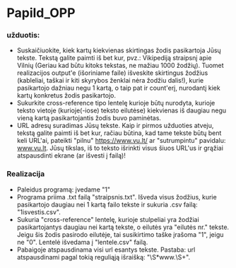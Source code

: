 # Papild_OPP
### užduotis: 
* Suskaičiuokite, kiek kartų kiekvienas skirtingas žodis pasikartoja Jūsų tekste. Tekstą galite paimti iš bet kur, pvz.: Vikipediją straipsnį apie Vilnių (Geriau kad būtu kitoks tekstas, ne mažiau 1000 žodžių). Tuomet realizacijos output'e (išoriniame faile) išveskite skirtingus žodžius (kableliai, taškai ir kiti skyrybos ženklai nėra žodžiu dalis!), kurie pasikartojo dažniau negu 1 kartą, o taip pat ir count'erį, nurodantį kiek kartų konkretus žodis pasikartojo.
* Sukurkite cross-reference tipo lentelę kurioje būtų nurodyta, kurioje teksto vietoje (kurioje(-iose) teksto eilutėse) kiekvienas iš daugiau negu vieną kartą pasikartojantis žodis buvo paminėtas.
* URL adresų suradimas Jūsų tekste. Kaip ir pirmos užduoties atveju, tekstą galite paimti iš bet kur, račiau būtina, kad tame tekste būtų bent keli URL'ai, pateikti "pilnu" https://www.vu.lt/ ar "sutrumpintu" pavidalu: www.vu.lt. Jūsų tikslas, iš to teksto išrinkti visus šiuos URL'us ir grąžiai atspausdinti ekrane (ar išvesti į failą)!
### Realizacija
* Paleidus programą: įvedame "1"
* Programa priima .txt failą "straipsnis.txt". Išveda visus žodžius, kurie pasikartojo daugiau nei 1 kartą failo tekste ir sukuria .csv failą: "1isvestis.csv".
* Sukuria  "cross-reference" lentelę, kurioje stulpeliai yra žodžiai pasikartojantys daugiau nei kartą tekste, o eilutės yra "eilutės nr." tekste. Jeigu šis žodis pasirodo eilutėje, tai susikirtimo taške įrašoma "1", jeigu ne "0". Lentelė išvedama į "lentele.csv" failą.
* Pabaigoje atspausdinama visi url esantys tekste. Pastaba: url atspausdinami pagal tokią reguliąją išraišką: "\S*www\.\S+".
